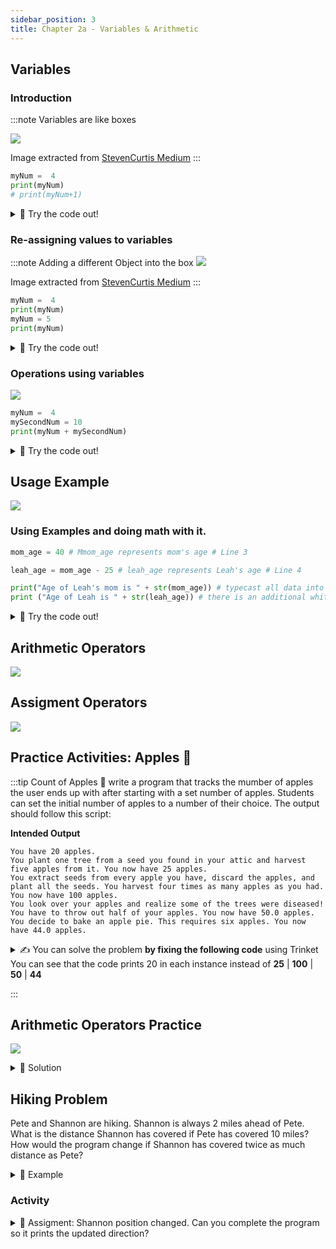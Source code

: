 ```yaml
---
sidebar_position: 3
title: Chapter 2a - Variables & Arithmetic
---
```


## Variables

### Introduction


:::note Variables are like boxes

<!-- ![](../../static/img/2022-05-04-03-07-10.png) -->
![](../../static/img/2022-05-04-03-21-48.png)

Image extracted from [StevenCurtis Medium](https://stevenpcurtis.medium.com/what-is-a-variable-3447ac1331b9)
:::

```python
myNum =  4
print(myNum)
# print(myNum+1)
```

<details>
<summary>
🧪 Try the code out! 
</summary>
<iframe src="https://trinket.io/embed/python/b2edae9fe5" width="100%" height="300" frameborder="0" marginwidth="0" marginheight="0" allowfullscreen></iframe>

</details>

### Re-assigning values to variables

:::note Adding a different Object into the box
![](../../static/img/2022-05-04-03-21-09.png)

Image extracted from [StevenCurtis Medium](https://stevenpcurtis.medium.com/what-is-a-variable-3447ac1331b9)
:::

```python
myNum =  4 
print(myNum) 
myNum = 5
print(myNum) 
```


<details>
<summary>
🧪 Try the code out! 
</summary>
<iframe src="https://trinket.io/embed/python/81a661f2eb" width="100%" height="300" frameborder="0" marginwidth="0" marginheight="0" allowfullscreen></iframe>

</details>


### Operations using variables
![](../../static/img/2022-05-04-03-26-20.png)
```python
myNum =  4
mySecondNum = 10
print(myNum + mySecondNum) 
```

<details>
<summary>
🧪 Try the code out! 
</summary>
<iframe src="https://trinket.io/embed/python/02335cd571" width="100%" height="300" frameborder="0" marginwidth="0" marginheight="0" allowfullscreen></iframe>

</details>



## Usage Example

![](../../static/img/2022-04-26-20-14-58.png)

### Using Examples and doing math with it.
```python
mom_age = 40 # Mmom_age represents mom's age # Line 3

leah_age = mom_age - 25 # leah_age represents Leah's age # Line 4

print("Age of Leah's mom is " + str(mom_age)) # typecast all data into string type    # Line 5
print ("Age of Leah is " + str(leah_age)) # there is an additional whitespace in the text to improve readablity # Line 6
```

<details>
<summary>
🧪 Try the code out! 
</summary>
<iframe src="https://trinket.io/embed/python3/7f0196f87d" width="100%" height="300" frameborder="0" marginwidth="0" marginheight="0" allowfullscreen></iframe>

</details>



## Arithmetic Operators

![](../../static/img/2022-04-26-20-29-18.png)





## Assigment Operators

![](../../static/img/2022-04-26-20-30-36.png)



## Practice Activities: Apples 🍎

:::tip Count of Apples 🍎
write a program that tracks the mumber of apples the user ends up with after starting with a set number of apples. Students  can set the initial number of apples to a number of their choice. The output should follow this script:

**Intended Output**
```Output
You have 20 apples.
You plant one tree from a seed you found in your attic and harvest five apples from it. You now have 25 apples.
You extract seeds from every apple you have, discard the apples, and plant all the seeds. You harvest four times as many apples as you had. You now have 100 apples.
You look over your apples and realize some of the trees were diseased! You have to throw out half of your apples. You now have 50.0 apples.
You decide to bake an apple pie. This requires six apples. You now have 44.0 apples.
```

<details>
<summary>
✍  You can solve the problem <b>by fixing the following code</b> using Trinket
You can see that the code prints 20 in each instance instead of <b>25</b> | <b>100</b> | <b>50</b> | <b>44</b>
</summary>
<iframe src="https://trinket.io/embed/python/f596202714" width="100%" height="600" frameborder="0" marginwidth="0" marginheight="0" allowfullscreen></iframe>

</details>

:::

## Arithmetic Operators Practice

![](../../static/img/2022-04-26-20-35-32.png)


<details>
<summary>
📒 Solution
</summary>
<iframe src="https://trinket.io/embed/python3/85939a160b" width="100%" height="600" frameborder="0" marginwidth="0" marginheight="0" allowfullscreen></iframe>

</details>

## Hiking Problem
Pete and Shannon are hiking. Shannon is always 2 miles ahead of Pete. What is the distance Shannon has covered if Pete has covered 10 miles? How would the program change if Shannon has covered twice as much distance as Pete?


<details>
<summary>
📒 Example
</summary>
<iframe src="https://trinket.io/embed/python3/b65afedb60" width="100%" height="600" frameborder="0" marginwidth="0" marginheight="0" allowfullscreen></iframe>

</details>

### Activity
<details>
<summary>
📝 Assigment: Shannon position changed. Can you complete the program so it prints the updated direction?
</summary>
<iframe src="https://trinket.io/embed/python3/0eb7a60624" width="100%" height="600" frameborder="0" marginwidth="0" marginheight="0" allowfullscreen></iframe>

</details>
















